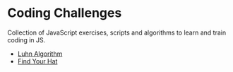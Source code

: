 # Coding Challenges
Collection of JavaScript exercises, scripts and algorithms to learn and train coding in JS.

* [Luhn Algorithm](/luhn-algorithm)
* [Find Your Hat](/find-your-hat)
